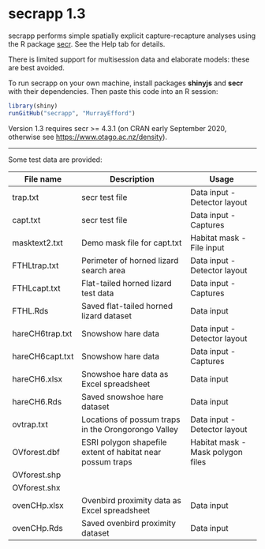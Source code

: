 # secrapp 1.3

secrapp performs simple spatially explicit capture-recapture analyses using the 
R package [secr](https://CRAN.R-project.org/package=secr). See the Help tab for 
details.

There is limited support for multisession data and elaborate models: these are 
best avoided.

To run secrapp on your own machine, install packages **shinyjs** and **secr** 
with their dependencies. Then paste this code into an R session:

```r
library(shiny)
runGitHub("secrapp", "MurrayEfford")
```

Version 1.3 requires secr >= 4.3.1 (on CRAN early September 2020, otherwise see https://www.otago.ac.nz/density).

----

Some test data are provided:

| File name | Description | Usage |
|--------|-------------------------------|------------------|
trap.txt | secr test file |Data input - Detector layout |
capt.txt | secr test file |Data input - Captures |
masktext2.txt | Demo mask file for capt.txt | Habitat mask - File input |
FTHLtrap.txt | Perimeter of horned lizard search area | Data input - Detector layout |
FTHLcapt.txt | Flat-tailed horned lizard test data |Data input - Captures |
FTHL.Rds | Saved flat-tailed horned lizard dataset | Data input |
hareCH6trap.txt | Snowshow hare data | Data input - Detector layout |
hareCH6capt.txt | Snowshow hare data | Data input - Captures |
hareCH6.xlsx | Snowshoe hare data as Excel spreadsheet | Data input |
hareCH6.Rds | Saved snowshoe hare dataset | Data input |
ovtrap.txt | Locations of possum traps in the Orongorongo Valley | Data input - Detector layout |
OVforest.dbf | ESRI polygon shapefile extent of habitat near possum traps | Habitat mask - Mask polygon files |
OVforest.shp |||
OVforest.shx |||
ovenCHp.xlsx | Ovenbird proximity data as Excel spreadsheet | Data input |
ovenCHp.Rds | Saved ovenbird proximity dataset | Data input |
